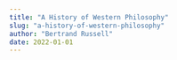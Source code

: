 ```yaml
---
title: "A History of Western Philosophy"
slug: "a-history-of-western-philosophy"
author: "Bertrand Russell"
date: 2022-01-01
---
```

